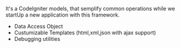 It's a CodeIgniter models, that semplify common operations while we startUp a new application with this framework.
- Data Access Object
- Custumizable Templates (html,xml,json with ajax support)
- Debugging utilities